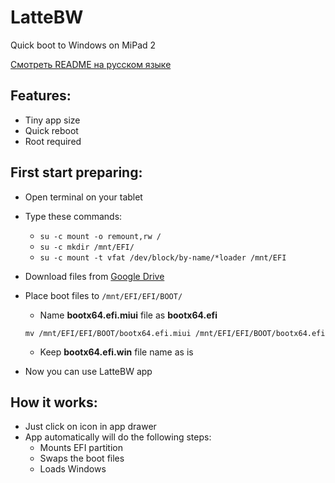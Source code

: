 # LatteBW
 Quick boot to Windows on MiPad 2

 [Смотреть README на русском языке](https://github.com/Keddnyo/LatteBW/blob/main/README.ru-RU.md)
 
## Features:
* Tiny app size
* Quick reboot
* Root required

## First start preparing:
* Open terminal on your tablet
* Type these commands:
  * `su -c mount -o remount,rw /`
  * `su -c mkdir /mnt/EFI/`
  * `su -c mount -t vfat /dev/block/by-name/*loader /mnt/EFI`
* Download files from [Google Drive](https://drive.google.com/folderview?id=1XnILUU79kNeCrRPrIFhPgjMbYFc8V8oW)
* Place boot files to `/mnt/EFI/EFI/BOOT/`
  * Name **bootx64.efi.miui** file as **bootx64.efi**
  
  `mv /mnt/EFI/EFI/BOOT/bootx64.efi.miui /mnt/EFI/EFI/BOOT/bootx64.efi`
  * Keep **bootx64.efi.win** file name as is
* Now you can use LatteBW app

## How it works:
* Just click on icon in app drawer
* App automatically will do the following steps:
  * Mounts EFI partition
  * Swaps the boot files
  * Loads Windows